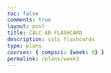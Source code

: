 ```yaml
---
toc: false
comments: true
layout: post
title: CALC AB FLASHCARD
description: calc flashcards
type: plans
courses: { compsci: {week: 0} }
permalink: /plans/week3
---
```


<html lang="en">
<head>
    <meta charset="UTF-8">
    <meta name="viewport" content="width=device-width, initial-scale=1.0">
    <title>Flashcards</title>
    <style>
        body {
            font-family: Arial, sans-serif;
            display: flex;
            justify-content: center;
            align-items: center;
            height: 100vh;
            margin: 0;
        }

        .flashcard {
            border: 1px solid #ccc;
            border-radius: 8px;
            padding: 20px;
            margin: 10px;
            text-align: center;
            max-width: 300px;
            background-color: #fff;
            box-shadow: 0 0 10px rgba(0, 0, 0, 0.1);
        }

        .flashcard h2 {
            color: #333;
        }
    </style>
</head>
<body>

    <div class="flashcard">
        <h2>Question 1</h2>
        <p>What is the derivative of sin(x)?</p>
        <button onclick="showAnswer(this)">Show Answer</button>
        <p style="display:none;"><strong>Answer:</strong> cos(x)dx</p>
    </div>

    <div class="flashcard">
        <h2>Question 2</h2>
        <p>what is the derivative of sin(u)?</p>
        <button onclick="showAnswer(this)">Show Answer</button>
        <p style="display:none;"><strong>Answer:</strong> cos(u)du/dx</p>
    </div>

    <!-- Add more flashcards as needed -->

    <script>
        function showAnswer(button) {
            var answer = button.nextElementSibling;
            answer.style.display = (answer.style.display === 'none' || answer.style.display === '') ? 'block' : 'none';
        }
    </script>

</body>
</html>
